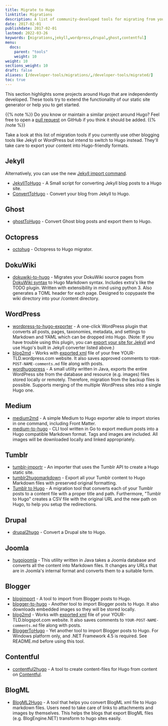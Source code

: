 ```yaml
---
title: Migrate to Hugo
linktitle: Migrations
description: A list of community-developed tools for migrating from your existing static site generator or content management system to Hugo.
date: 2017-02-01
publishdate: 2017-02-01
lastmod: 2022-03-26
keywords: [migrations,jekyll,wordpress,drupal,ghost,contentful]
menu:
  docs:
    parent: "tools"
    weight: 10
weight: 10
sections_weight: 10
draft: false
aliases: [/developer-tools/migrations/,/developer-tools/migrated/]
toc: true
---
```


This section highlights some projects around Hugo that are independently developed. These tools try to extend the functionality of our static site generator or help you to get started.

{{% note %}}
Do you know or maintain a similar project around Hugo? Feel free to open a [pull request](https://github.com/gohugoio/hugoDocs/pulls) on GitHub if you think it should be added.
{{% /note %}}

Take a look at this list of migration tools if you currently use other blogging tools like Jekyll or WordPress but intend to switch to Hugo instead. They'll take care to export your content into Hugo-friendly formats.

## Jekyll

Alternatively, you can use the new [Jekyll import command](/commands/hugo_import_jekyll/).

- [JekyllToHugo](https://github.com/SenjinDarashiva/JekyllToHugo) - A Small script for converting Jekyll blog posts to a Hugo site.
- [ConvertToHugo](https://github.com/coderzh/ConvertToHugo) - Convert your blog from Jekyll to Hugo.

## Ghost

- [ghostToHugo](https://github.com/jbarone/ghostToHugo) - Convert Ghost blog posts and export them to Hugo.

## Octopress

- [octohug](https://github.com/codebrane/octohug) - Octopress to Hugo migrator.

## DokuWiki

- [dokuwiki-to-hugo](https://github.com/wgroeneveld/dokuwiki-to-hugo) - Migrates your DokuWiki source pages from [DokuWiki syntax](https://www.dokuwiki.org/wiki:syntax) to Hugo Markdown syntax. Includes extra's like the TODO plugin. Written with extensibility in mind using python 3. Also generates a TOML header for each page. Designed to copypaste the wiki directory into your /content directory.

## WordPress

- [wordpress-to-hugo-exporter](https://github.com/SchumacherFM/wordpress-to-hugo-exporter) - A one-click WordPress plugin that converts all posts, pages, taxonomies, metadata, and settings to Markdown and YAML which can be dropped into Hugo. (Note: If you have trouble using this plugin, you can [export your site for Jekyll](https://wordpress.org/plugins/jekyll-exporter/) and use Hugo's built in Jekyll converter listed above.)
- [blog2md](https://github.com/palaniraja/blog2md) - Works with [exported xml](https://en.support.wordpress.com/export/) file of your free YOUR-TLD.wordpress.com website. It also saves approved comments to `YOUR-POST-NAME-comments.md` file along with posts.
- [wordhugopress](https://github.com/nantipov/wordhugopress) - A small utility written in Java, exports the entire WordPress site from the database and resource (e.g. images) files stored locally or remotely. Therefore, migration from the backup files is possible. Supports merging of the multiple WordPress sites into a single Hugo one.

## Medium

- [medium2md](https://github.com/gautamdhameja/medium-2-md) - A simple Medium to Hugo exporter able to import stories in one command, including Front Matter.
- [medium-to-hugo](https://github.com/bgadrian/medium-to-hugo) - CLI tool written in Go to export medium posts into a Hugo compatible Markdown format. Tags and images are included. All images will be downloaded locally and linked appropriately.

## Tumblr

- [tumblr-importr](https://github.com/carlmjohnson/tumblr-importr) - An importer that uses the Tumblr API to create a Hugo static site.
- [tumblr2hugomarkdown](https://github.com/Wysie/tumblr2hugomarkdown) - Export all your Tumblr content to Hugo Markdown files with preserved original formatting.
- [Tumblr to Hugo](https://github.com/jipiboily/tumblr-to-hugo) - A migration tool that converts each of your Tumblr posts to a content file with a proper title and path. Furthermore, "Tumblr to Hugo" creates a CSV file with the original URL and the new path on Hugo, to help you setup the redirections.

## Drupal

- [drupal2hugo](https://github.com/danapsimer/drupal2hugo) - Convert a Drupal site to Hugo.

## Joomla

- [hugojoomla](https://github.com/davetcc/hugojoomla) - This utility written in Java takes a Joomla database and converts all the content into Markdown files. It changes any URLs that are in Joomla's internal format and converts them to a suitable form.

## Blogger

- [blogimport](https://github.com/natefinch/blogimport) - A tool to import from Blogger posts to Hugo.
- [blogger-to-hugo](https://pypi.org/project/blogger-to-hugo/) - Another tool to import Blogger posts to Hugo. It also downloads embedded images so they will be stored locally.
- [blog2md](https://github.com/palaniraja/blog2md) - Works with [exported xml](https://support.google.com/blogger/answer/41387?hl=en) file of your YOUR-TLD.blogspot.com website. It also saves comments to `YOUR-POST-NAME-comments.md` file along with posts.
- [BloggerToHugo](https://github.com/huanlin/blogger-to-hugo) - Yet another tool to import Blogger posts to Hugo. For Windows platform only, and .NET Framework 4.5 is required. See README.md before using this tool.

## Contentful

- [contentful2hugo](https://github.com/ArnoNuyts/contentful2hugo) - A tool to create content-files for Hugo from content on [Contentful](https://www.contentful.com/).


## BlogML

- [BlogML2Hugo](https://github.com/jijiechen/BlogML2Hugo) - A tool that helps you convert BlogML xml file to Hugo markdown files. Users need to take care of links to attachments and images by themselves. This helps the blogs that export BlogML files (e.g. BlogEngine.NET) transform to hugo sites easily.
